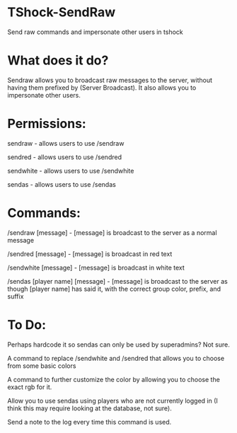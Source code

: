 TShock-SendRaw
==============

Send raw commands and impersonate other users in tshock

What does it do?
==============
Sendraw allows you to broadcast raw messages to the server, without having them prefixed by (Server Broadcast). It also allows you to impersonate other users.

Permissions:
==============
sendraw - allows users to use /sendraw

sendred - allows users to use /sendred

sendwhite - allows users to use /sendwhite

sendas - allows users to use /sendas

Commands:
==============
/sendraw [message] - [message] is broadcast to the server as a normal message

/sendred [message] - [message] is broadcast in red text

/sendwhite [message] - [message] is broadcast in white text

/sendas [player name] [message] - [message] is broadcast to the server as though [player name] has said it, with the correct group color, prefix, and suffix

To Do:
==============
Perhaps hardcode it so sendas can only be used by superadmins? Not sure.

A command to replace /sendwhite and /sendred that allows you to choose from some basic colors

A command to further customize the color by allowing you to choose the exact rgb for it.

Allow you to use sendas using players who are not currently logged in (I think this may require looking at the database, not sure).

Send a note to the log every time this command is used.
